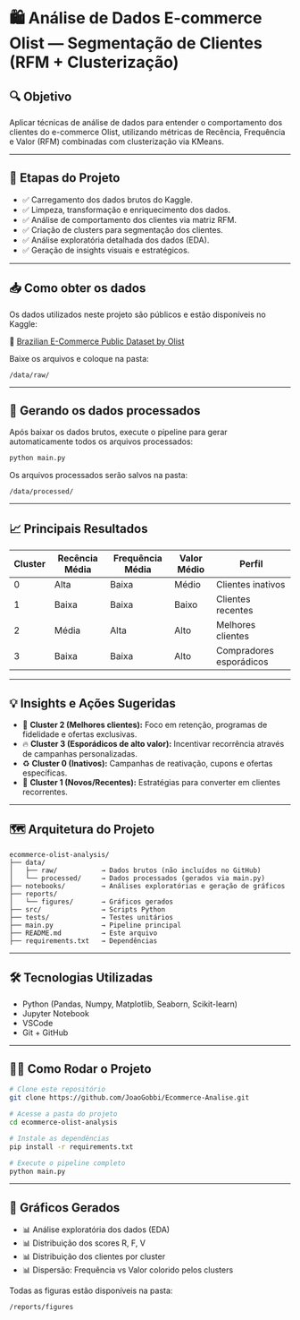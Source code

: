 
# 🛍️ Análise de Dados E-commerce Olist — Segmentação de Clientes (RFM + Clusterização)

## 🔍 Objetivo
Aplicar técnicas de análise de dados para entender o comportamento dos clientes do e-commerce Olist, utilizando métricas de Recência, Frequência e Valor (RFM) combinadas com clusterização via KMeans.

---

## 🚀 Etapas do Projeto
- ✅ Carregamento dos dados brutos do Kaggle.
- ✅ Limpeza, transformação e enriquecimento dos dados.
- ✅ Análise de comportamento dos clientes via matriz RFM.
- ✅ Criação de clusters para segmentação dos clientes.
- ✅ Análise exploratória detalhada dos dados (EDA).
- ✅ Geração de insights visuais e estratégicos.

---

## 📥 Como obter os dados

Os dados utilizados neste projeto são públicos e estão disponíveis no Kaggle:

🔗 [Brazilian E-Commerce Public Dataset by Olist](https://www.kaggle.com/datasets/olistbr/brazilian-ecommerce)

Baixe os arquivos e coloque na pasta:

```
/data/raw/
```

---

## 🔄 Gerando os dados processados

Após baixar os dados brutos, execute o pipeline para gerar automaticamente todos os arquivos processados:

```bash
python main.py
```

Os arquivos processados serão salvos na pasta:

```
/data/processed/
```

---

## 📈 Principais Resultados

| Cluster | Recência Média | Frequência Média | Valor Médio | Perfil                  |
|---------|-----------------|------------------|-------------|-------------------------|
| 0       | Alta            | Baixa            | Médio       | Clientes inativos       |
| 1       | Baixa           | Baixa            | Baixo       | Clientes recentes       |
| 2       | Média           | Alta             | Alto        | Melhores clientes       |
| 3       | Baixa           | Baixa            | Alto        | Compradores esporádicos |

---

## 💡 Insights e Ações Sugeridas
- 🎯 **Cluster 2 (Melhores clientes):** Foco em retenção, programas de fidelidade e ofertas exclusivas.
- 🔥 **Cluster 3 (Esporádicos de alto valor):** Incentivar recorrência através de campanhas personalizadas.
- ♻️ **Cluster 0 (Inativos):** Campanhas de reativação, cupons e ofertas específicas.
- 🚀 **Cluster 1 (Novos/Recentes):** Estratégias para converter em clientes recorrentes.

---

## 🗺️ Arquitetura do Projeto

```
ecommerce-olist-analysis/
├── data/
│   ├── raw/           → Dados brutos (não incluídos no GitHub)
│   └── processed/     → Dados processados (gerados via main.py)
├── notebooks/         → Análises exploratórias e geração de gráficos
├── reports/
│   └── figures/       → Gráficos gerados
├── src/               → Scripts Python
├── tests/             → Testes unitários
├── main.py            → Pipeline principal
├── README.md          → Este arquivo
├── requirements.txt   → Dependências
```

---

## 🛠️ Tecnologias Utilizadas
- Python (Pandas, Numpy, Matplotlib, Seaborn, Scikit-learn)
- Jupyter Notebook
- VSCode
- Git + GitHub

---

## 👨‍💻 Como Rodar o Projeto

```bash
# Clone este repositório
git clone https://github.com/JoaoGobbi/Ecommerce-Analise.git

# Acesse a pasta do projeto
cd ecommerce-olist-analysis

# Instale as dependências
pip install -r requirements.txt

# Execute o pipeline completo
python main.py
```

---

## 🎨 Gráficos Gerados

- 📊 Análise exploratória dos dados (EDA)
- 📊 Distribuição dos scores R, F, V
- 📊 Distribuição dos clientes por cluster
- 📊 Dispersão: Frequência vs Valor colorido pelos clusters

Todas as figuras estão disponíveis na pasta:

```
/reports/figures
```

